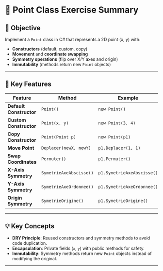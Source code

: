 # **📌 Point Class Exercise Summary**  

## **🎯 Objective**  
Implement a `Point` class in C# that represents a 2D point (x, y) with:  
- **Constructors** (default, custom, copy)  
- **Movement** and **coordinate swapping**  
- **Symmetry operations** (flip over X/Y axes and origin)  
- **Immutability** (methods return new `Point` objects)  

---

## **📝 Key Features**  

| Feature | Method | Example | Output |
|---------|--------|---------|--------|
| **Default Constructor** | `Point()` | `new Point()` | `(0, 0)` |
| **Custom Constructor** | `Point(x, y)` | `new Point(3, 4)` | `(3, 4)` |
| **Copy Constructor** | `Point(Point p)` | `new Point(p1)` | Copy of `p1` |
| **Move Point** | `Deplacer(newX, newY)` | `p1.Deplacer(1, 1)` | `(1, 1)` |
| **Swap Coordinates** | `Permuter()` | `p1.Permuter()` | `(y, x)` |
| **X-Axis Symmetry** | `SymetrieAxeAbscisse()` | `p1.SymetrieAxeAbscisse()` | `(x, -y)` |
| **Y-Axis Symmetry** | `SymetrieAxeOrdonnee()` | `p1.SymetrieAxeOrdonnee()` | `(-x, y)` |
| **Origin Symmetry** | `SymetrieOrigine()` | `p1.SymetrieOrigine()` | `(-x, -y)` |

---

## **💡 Key Concepts**  
- **DRY Principle**: Reused constructors and symmetry methods to avoid code duplication.  
- **Encapsulation**: Private fields (`x`, `y`) with public methods for safety.  
- **Immutability**: Symmetry methods return new `Point` objects instead of modifying the original.  

---
